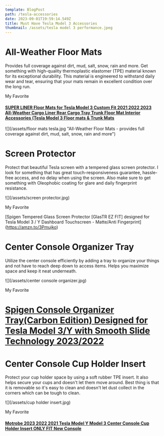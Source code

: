 ```yaml
---
template: BlogPost
path: /tesla-accessories
date: 2023-09-01T19:59:14.549Z
title: Must Have Tesla Model 3 Accessories
thumbnail: /assets/tesla model 3 performance.jpeg
---
```

# A﻿ll-Weather Floor Mats

Provides full coverage against dirt, mud, salt, snow, rain and more. Get something with high-quality thermoplastic elastomer (TPE) material known for its exceptional durability. This material is engineered to withstand daily wear and tear, ensuring that your mats remain in excellent condition over the long run. 

M﻿y Favorite 

#### [SUPER LINER Floor Mats for Tesla Model 3 Custom Fit 2021 2022 2023 All-Weather Cargo Liner Rear Cargo Tray Trunk Floor Mat Interior Accessories (Tesla Model 3 Floor mats & Trunk Mats](https://amzn.to/3sKkCmM)

![](/assets/floor mats tesla.jpg "All-Weather Floor Mats - provides full coverage against dirt, mud, salt, snow, rain and more")

# S﻿creen Protector

P﻿rotect that beautiful Tesla screen with a tempered glass screen protector. I look for something that has great touch-responsiveness guarantee, hassle-free access, and no delay when using the screen. Also make sure to get something with Oleophobic coating for glare and daily fingerprint resistance. 

![](/assets/screen protector.jpg)

M﻿y Favorite

[Spigen Tempered Glass Screen Protector \[GlasTR EZ FIT] designed for Tesla Model 3 / Y Dashboard Touchscreen - Matte/Anti Fingerprint](https://amzn.to/3Pmujko)



# Center Console Organizer Tray 

U﻿tilize the center console efficiently by adding a tray to organize your things and not have to reach deep down to access items. Helps you maximize space and keep it neat underneath. 

![](/assets/center console organizer.jpg)

M﻿y Favorite

# [Spigen Console Organizer Tray(Carbon Edition) Designed for Tesla Model 3/Y with Smooth Slide Technology 2023/2022](https://amzn.to/3EncxqN)

# Center Console Cup Holder Insert

P﻿rotect your cup holder space by using a soft rubber TPE insert. It also helps secure your cups and doesn't let them move around. Best thing is that it is removable so it's easy to clean and doesn't let dust collect in the corners which can be tough to clean. 

![](/assets/cup holder insert.jpg)

M﻿y Favorite 

#### [Motrobe 2023 2022 2021 Tesla Model Y Model 3 Center Console Cup Holder Insert ONLY FIT New Console](https://amzn.to/481fdYL)[](https://amzn.to/3EncxqN)
